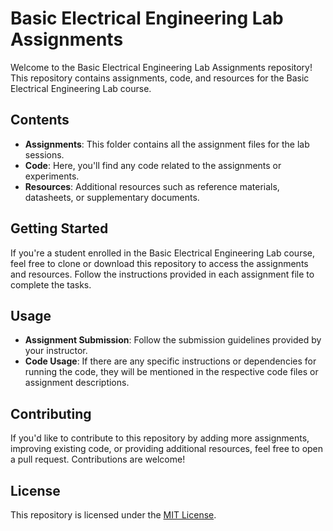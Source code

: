 
# Basic Electrical Engineering Lab Assignments

Welcome to the Basic Electrical Engineering Lab Assignments repository! This repository contains assignments, code, and resources for the Basic Electrical Engineering Lab course.

## Contents
- **Assignments**: This folder contains all the assignment files for the lab sessions.
- **Code**: Here, you'll find any code related to the assignments or experiments.
- **Resources**: Additional resources such as reference materials, datasheets, or supplementary documents.

## Getting Started
If you're a student enrolled in the Basic Electrical Engineering Lab course, feel free to clone or download this repository to access the assignments and resources. Follow the instructions provided in each assignment file to complete the tasks.

## Usage
- **Assignment Submission**: Follow the submission guidelines provided by your instructor.
- **Code Usage**: If there are any specific instructions or dependencies for running the code, they will be mentioned in the respective code files or assignment descriptions.

## Contributing
If you'd like to contribute to this repository by adding more assignments, improving existing code, or providing additional resources, feel free to open a pull request. Contributions are welcome!

## License
This repository is licensed under the [MIT License](LICENSE).
